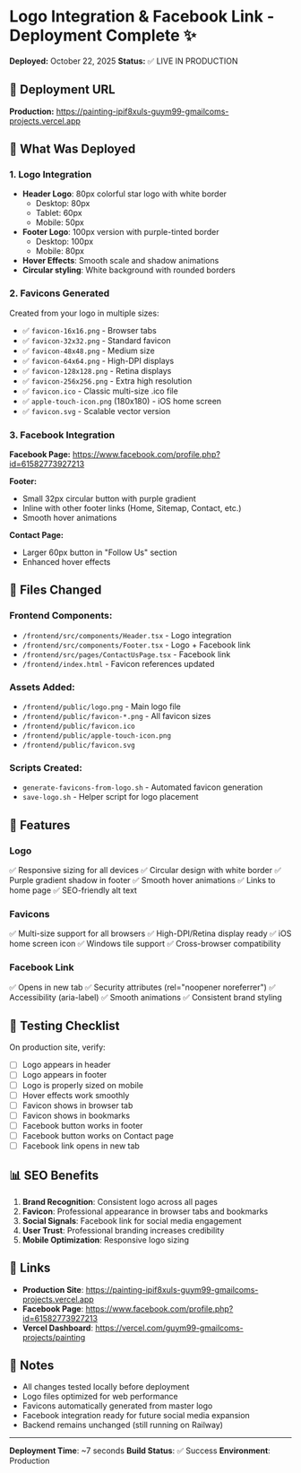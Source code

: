 # Logo Integration & Facebook Link - Deployment Complete ✨

**Deployed:** October 22, 2025
**Status:** ✅ LIVE IN PRODUCTION

## 🚀 Deployment URL
**Production:** https://painting-ipif8xuls-guym99-gmailcoms-projects.vercel.app

## 🎨 What Was Deployed

### 1. Logo Integration
- **Header Logo**: 80px colorful star logo with white border
  - Desktop: 80px
  - Tablet: 60px
  - Mobile: 50px
- **Footer Logo**: 100px version with purple-tinted border
  - Desktop: 100px
  - Mobile: 80px
- **Hover Effects**: Smooth scale and shadow animations
- **Circular styling**: White background with rounded borders

### 2. Favicons Generated
Created from your logo in multiple sizes:
- ✅ `favicon-16x16.png` - Browser tabs
- ✅ `favicon-32x32.png` - Standard favicon
- ✅ `favicon-48x48.png` - Medium size
- ✅ `favicon-64x64.png` - High-DPI displays
- ✅ `favicon-128x128.png` - Retina displays
- ✅ `favicon-256x256.png` - Extra high resolution
- ✅ `favicon.ico` - Classic multi-size .ico file
- ✅ `apple-touch-icon.png` (180x180) - iOS home screen
- ✅ `favicon.svg` - Scalable vector version

### 3. Facebook Integration
**Facebook Page:** https://www.facebook.com/profile.php?id=61582773927213

**Footer:**
- Small 32px circular button with purple gradient
- Inline with other footer links (Home, Sitemap, Contact, etc.)
- Smooth hover animations

**Contact Page:**
- Larger 60px button in "Follow Us" section
- Enhanced hover effects

## 📁 Files Changed

### Frontend Components:
- `/frontend/src/components/Header.tsx` - Logo integration
- `/frontend/src/components/Footer.tsx` - Logo + Facebook link
- `/frontend/src/pages/ContactUsPage.tsx` - Facebook link
- `/frontend/index.html` - Favicon references updated

### Assets Added:
- `/frontend/public/logo.png` - Main logo file
- `/frontend/public/favicon-*.png` - All favicon sizes
- `/frontend/public/favicon.ico`
- `/frontend/public/apple-touch-icon.png`
- `/frontend/public/favicon.svg`

### Scripts Created:
- `generate-favicons-from-logo.sh` - Automated favicon generation
- `save-logo.sh` - Helper script for logo placement

## 🎯 Features

### Logo
✅ Responsive sizing for all devices
✅ Circular design with white border
✅ Purple gradient shadow in footer
✅ Smooth hover animations
✅ Links to home page
✅ SEO-friendly alt text

### Favicons
✅ Multi-size support for all browsers
✅ High-DPI/Retina display ready
✅ iOS home screen icon
✅ Windows tile support
✅ Cross-browser compatibility

### Facebook Link
✅ Opens in new tab
✅ Security attributes (rel="noopener noreferrer")
✅ Accessibility (aria-label)
✅ Smooth animations
✅ Consistent brand styling

## 🧪 Testing Checklist

On production site, verify:
- [ ] Logo appears in header
- [ ] Logo appears in footer
- [ ] Logo is properly sized on mobile
- [ ] Hover effects work smoothly
- [ ] Favicon shows in browser tab
- [ ] Favicon shows in bookmarks
- [ ] Facebook button works in footer
- [ ] Facebook button works on Contact page
- [ ] Facebook link opens in new tab

## 📊 SEO Benefits

1. **Brand Recognition**: Consistent logo across all pages
2. **Favicon**: Professional appearance in browser tabs and bookmarks
3. **Social Signals**: Facebook link for social media engagement
4. **User Trust**: Professional branding increases credibility
5. **Mobile Optimization**: Responsive logo sizing

## 🔗 Links

- **Production Site**: https://painting-ipif8xuls-guym99-gmailcoms-projects.vercel.app
- **Facebook Page**: https://www.facebook.com/profile.php?id=61582773927213
- **Vercel Dashboard**: https://vercel.com/guym99-gmailcoms-projects/painting

## 📝 Notes

- All changes tested locally before deployment
- Logo files optimized for web performance
- Favicons automatically generated from master logo
- Facebook integration ready for future social media expansion
- Backend remains unchanged (still running on Railway)

---

**Deployment Time**: ~7 seconds
**Build Status**: ✅ Success
**Environment**: Production


